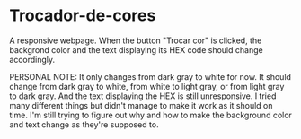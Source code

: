 # Trocador-de-cores

A responsive webpage. When the button "Trocar cor" is clicked, the backgrond color and the text displaying its HEX code should change accordingly.

PERSONAL NOTE: It only changes from dark gray to white for now. It should change from dark gray to white, from white to light gray, or from light gray to dark gray. 
And the text displaying the HEX is still unresponsive. I tried many different things but didn't manage to make it work as it should on time. I'm still trying to figure 
out why and how to make the background color and text change as they're supposed to.
